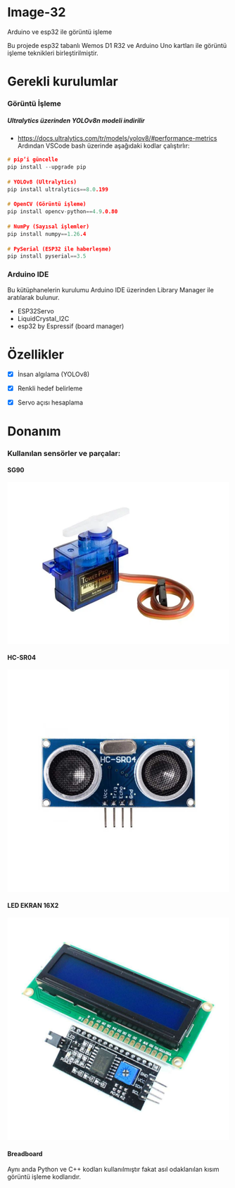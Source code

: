 # Image-32
Arduino ve esp32 ile görüntü işleme

Bu projede esp32 tabanlı Wemos D1 R32 ve Arduino Uno kartları ile görüntü işleme teknikleri birleştirilmiştir.

# Gerekli kurulumlar

### Görüntü İşleme
##### Ultralytics üzerinden YOLOv8n modeli indirilir
- https://docs.ultralytics.com/tr/models/yolov8/#performance-metrics
Ardından VSCode bash üzerinde aşağıdaki kodlar çalıştırlır:
```cpp
# pip’i güncelle
pip install --upgrade pip

# YOLOv8 (Ultralytics)
pip install ultralytics==8.0.199

# OpenCV (Görüntü işleme)
pip install opencv-python==4.9.0.80

# NumPy (Sayısal işlemler)
pip install numpy==1.26.4

# PySerial (ESP32 ile haberleşme)
pip install pyserial==3.5

```

### Arduino IDE
Bu kütüphanelerin kurulumu Arduino IDE üzerinden Library Manager ile aratılarak bulunur.
-	ESP32Servo
-	LiquidCrystal_I2C
-	esp32 by Espressif (board manager)


# Özellikler

- [x] İnsan algılama (YOLOv8)
- [x] Renkli hedef belirleme
- [x] Servo açısı hesaplama



# Donanım

### Kullanılan sensörler ve parçalar:
#### SG90
![SG90](images/sg90.jpg)

#### HC-SR04
![hcsr04](images/hcsr04.jpg)

#### LED EKRAN 16X2
![lcd](images/lcd16x2.jpeg)
#### Breadboard

Aynı anda Python ve C++ kodları kullanılmıştır fakat asıl odaklanılan kısım görüntü işleme kodlarıdır.

